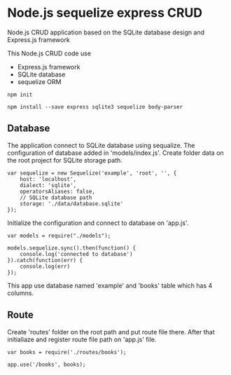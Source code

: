 # Node.js sequelize express CRUD
Node.js CRUD application based on the SQLite database design and Express.js framework

This Node.js CRUD code use 
- Express.js framework
- SQLite database
- sequelize ORM
```
npm init

npm install --save express sqlite3 sequelize body-parser
```

## Database

The application connect to SQLite database using sequalize. The configuration of database added in 'models/index.js'. Create folder data on the root project for SQLite storage path.

```
var sequelize = new Sequelize('example', 'root', '', {
    host: 'localhost',
    dialect: 'sqlite',
    operatorsAliases: false,
    // SQLite database path
    storage: './data/database.sqlite'
});
```

Initialize the configuration and connect to database on 'app.js'.
```
var models = require("./models");

models.sequelize.sync().then(function() {
    console.log('connected to database')
}).catch(function(err) {
    console.log(err)
});
```

This app use database named 'example' and 'books' table which has 4 columns. 

## Route
Create 'routes' folder on the root path and put route file there. After that initialiaze and register route file path on 'app.js' file.

```
var books = require('./routes/books');

app.use('/books', books);
```